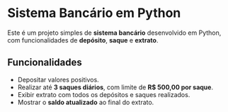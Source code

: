 # Sistema Bancário em Python

Este é um projeto simples de **sistema bancário** desenvolvido em Python, com funcionalidades de **depósito**, **saque** e **extrato**.

## Funcionalidades

- Depositar valores positivos.
- Realizar até **3 saques diários**, com limite de **R$ 500,00 por saque**.
- Exibir extrato com todos os depósitos e saques realizados.
- Mostrar o **saldo atualizado** ao final do extrato.
